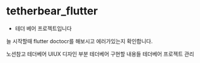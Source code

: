 # tetherbear_flutter

- 테더 베어 프로젝트입니다

늘 시작할때 flutter doctocr를 해보시고 에러가있는지 확인합니다.

노션참고
테더베어 UIUX 디자인 부분
테더베어 구현할 내용들
테더베어 프로젝트 관리
